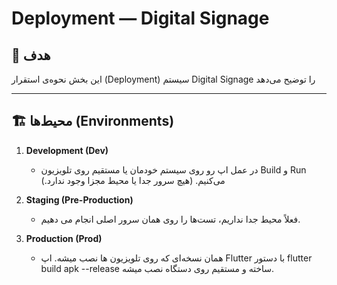 # Deployment — Digital Signage

## 🎯 هدف
این بخش نحوه‌ی استقرار (Deployment) سیستم Digital Signage را توضیح می‌دهد  

---

## 🏗️ محیط‌ها (Environments)
1. **Development (Dev)**  
   - در عمل اپ رو روی سیستم خودمان یا مستقیم روی تلویزیون Build و Run می‌کنیم.
(هیچ سرور جدا یا محیط مجزا وجود ندارد.) 

2. **Staging (Pre-Production)**  
   - فعلاً محیط جدا نداریم، تست‌ها را روی همان سرور اصلی انجام می‌ دهیم.

3. **Production (Prod)**  
   - همان نسخه‌ای که روی تلویزیون‌ ها نصب میشه.
اپ Flutter با دستور flutter build apk --release ساخته و مستقیم روی دستگاه نصب میشه.  
